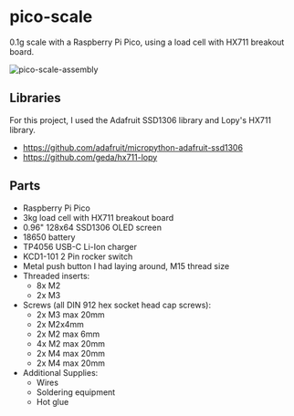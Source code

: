 # pico-scale
0.1g scale with a Raspberry Pi Pico, using a load cell with HX711 breakout board.

![pico-scale-assembly]([pico-scale-assemply.png](https://github.com/jasperoooo/pico-scale/blob/3df552fed116ff25a376a91107afae5891a14b49/pico-scale-assembly.png))

## Libraries
For this project, I used the Adafruit SSD1306 library and Lopy's HX711 library.
- https://github.com/adafruit/micropython-adafruit-ssd1306
- https://github.com/geda/hx711-lopy

## Parts
- Raspberry Pi Pico
- 3kg load cell with HX711 breakout board
- 0.96" 128x64 SSD1306 OLED screen
- 18650 battery
- TP4056 USB-C Li-Ion charger
- KCD1-101 2 Pin rocker switch
- Metal push button I had laying around, M15 thread size
- Threaded inserts:
  - 8x M2
  - 2x M3
- Screws (all DIN 912 hex socket head cap screws):
  - 2x M3 max 20mm
  - 2x M2x4mm
  - 2x M2 max 6mm
  - 4x M2 max 20mm
  - 2x M4 max 20mm
  - 2x M4 max 20mm
- Additional Supplies:
  - Wires
  - Soldering equipment
  - Hot glue
